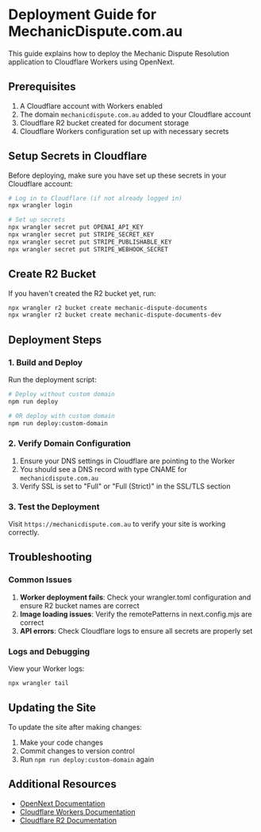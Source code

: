 # Deployment Guide for MechanicDispute.com.au

This guide explains how to deploy the Mechanic Dispute Resolution application to Cloudflare Workers using OpenNext.

## Prerequisites

1. A Cloudflare account with Workers enabled
2. The domain `mechanicdispute.com.au` added to your Cloudflare account
3. Cloudflare R2 bucket created for document storage
4. Cloudflare Workers configuration set up with necessary secrets

## Setup Secrets in Cloudflare

Before deploying, make sure you have set up these secrets in your Cloudflare account:

```bash
# Log in to Cloudflare (if not already logged in)
npx wrangler login

# Set up secrets
npx wrangler secret put OPENAI_API_KEY
npx wrangler secret put STRIPE_SECRET_KEY
npx wrangler secret put STRIPE_PUBLISHABLE_KEY
npx wrangler secret put STRIPE_WEBHOOK_SECRET
```

## Create R2 Bucket

If you haven't created the R2 bucket yet, run:

```bash
npx wrangler r2 bucket create mechanic-dispute-documents
npx wrangler r2 bucket create mechanic-dispute-documents-dev
```

## Deployment Steps

### 1. Build and Deploy

Run the deployment script:

```bash
# Deploy without custom domain
npm run deploy

# OR deploy with custom domain
npm run deploy:custom-domain
```

### 2. Verify Domain Configuration

1. Ensure your DNS settings in Cloudflare are pointing to the Worker
2. You should see a DNS record with type CNAME for `mechanicdispute.com.au` 
3. Verify SSL is set to "Full" or "Full (Strict)" in the SSL/TLS section

### 3. Test the Deployment

Visit `https://mechanicdispute.com.au` to verify your site is working correctly.

## Troubleshooting

### Common Issues

1. **Worker deployment fails**: Check your wrangler.toml configuration and ensure R2 bucket names are correct
2. **Image loading issues**: Verify the remotePatterns in next.config.mjs are correct
3. **API errors**: Check Cloudflare logs to ensure all secrets are properly set

### Logs and Debugging

View your Worker logs:

```bash
npx wrangler tail
```

## Updating the Site

To update the site after making changes:

1. Make your code changes
2. Commit changes to version control
3. Run `npm run deploy:custom-domain` again

## Additional Resources

- [OpenNext Documentation](https://open-next.js.org/)
- [Cloudflare Workers Documentation](https://developers.cloudflare.com/workers/)
- [Cloudflare R2 Documentation](https://developers.cloudflare.com/r2/) 